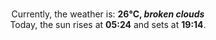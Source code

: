 <p  align="center"><br/>Currently, the weather is: <b> 26°C, <i>broken clouds</i></b></br>Today, the sun rises at <b>05:24</b> and sets at <b>19:14</b>.</p>